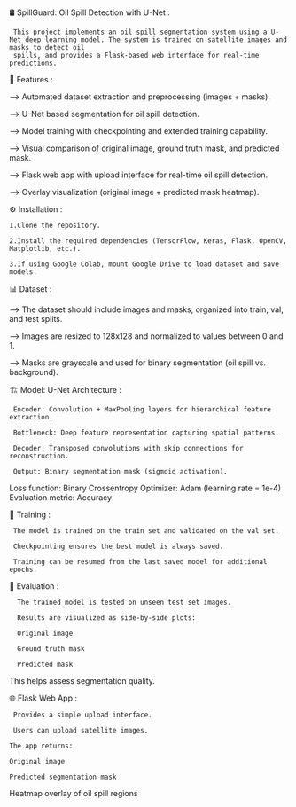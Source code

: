 🛢️ SpillGuard: Oil Spill Detection with U-Net :

     This project implements an oil spill segmentation system using a U-Net deep learning model. The system is trained on satellite images and masks to detect oil
     spills, and provides a Flask-based web interface for real-time predictions.


📌 Features :

   --> Automated dataset extraction and preprocessing (images + masks).

   --> U-Net based segmentation for oil spill detection.

   --> Model training with checkpointing and extended training capability.

   --> Visual comparison of original image, ground truth mask, and predicted mask.

   --> Flask web app with upload interface for real-time oil spill detection.

   --> Overlay visualization (original image + predicted mask heatmap).


⚙️ Installation :

    1.Clone the repository.

    2.Install the required dependencies (TensorFlow, Keras, Flask, OpenCV, Matplotlib, etc.).

    3.If using Google Colab, mount Google Drive to load dataset and save models.



📊 Dataset :

   --> The dataset should include images and masks, organized into train, val, and test splits.

   --> Images are resized to 128x128 and normalized to values between 0 and 1.

   --> Masks are grayscale and used for binary segmentation (oil spill vs. background).



🏗️ Model: U-Net Architecture : 

     Encoder: Convolution + MaxPooling layers for hierarchical feature extraction.

     Bottleneck: Deep feature representation capturing spatial patterns.

     Decoder: Transposed convolutions with skip connections for reconstruction.

     Output: Binary segmentation mask (sigmoid activation).

Loss function: Binary Crossentropy
Optimizer: Adam (learning rate = 1e-4)
Evaluation metric: Accuracy



🚀 Training :

     The model is trained on the train set and validated on the val set.

     Checkpointing ensures the best model is always saved.
     
     Training can be resumed from the last saved model for additional epochs.



🧪 Evaluation :

      The trained model is tested on unseen test set images.

      Results are visualized as side-by-side plots:

      Original image

      Ground truth mask

      Predicted mask

   This helps assess segmentation quality.



🌐 Flask Web App :

     Provides a simple upload interface.

     Users can upload satellite images.
 
    The app returns:

    Original image

    Predicted segmentation mask

   Heatmap overlay of oil spill regions
